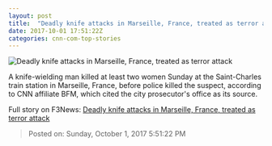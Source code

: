 ```yaml
---
layout: post
title:  "Deadly knife attacks in Marseille, France, treated as terror attack"
date: 2017-10-01 17:51:22Z
categories: cnn-com-top-stories
---
```


![Deadly knife attacks in Marseille, France, treated as terror attack](http://i.cdn.cnn.com/cnn/.e/img/4.0/logos/cnn_logo_social.jpg)

A knife-wielding man killed at least two women Sunday at the Saint-Charles train station in Marseille, France, before police killed the suspect, according to CNN affiliate BFM, which cited the city prosecutor's office as its source.


Full story on F3News: [Deadly knife attacks in Marseille, France, treated as terror attack](http://www.f3nws.com/n/auzUVB)

> Posted on: Sunday, October 1, 2017 5:51:22 PM
